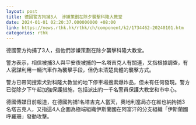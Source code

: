 ```yaml
---
layout: post
title: 德國警方拘捕3人　涉嫌策劃在除夕襲擊科隆大教堂
date: 2024-01-01 02:20:37.000000000 +08:00
link: https://news.rthk.hk/rthk/ch/component/k2/1734462-20240101.htm
categories: rthk
---
```


德國警方拘捕了3人，指他們涉嫌策劃在除夕襲擊科隆大教堂。

警方表示，相信被捕3人與平安夜被捕的一名塔吉克人有關連，又指根據調查，有人密謀利用一輛汽車作為襲擊手段，但仍未清楚具體的襲擊方式。

警方已帶同搜索犬對科隆大教堂的地下停車場搜索爆炸品，但未有任何發現。警方已從除夕下午起加強保護措施，包括派出約一千名警員保護大教堂和市中心。

德國傳媒日前報道，在德國拘捕1名塔吉克人當天，奧地利當局亦在維也納拘捕3名塔吉克人，又指這4人企圖為極端組織伊斯蘭國在阿富汗的分支組織「伊斯蘭國呼羅珊」發動攻擊。
